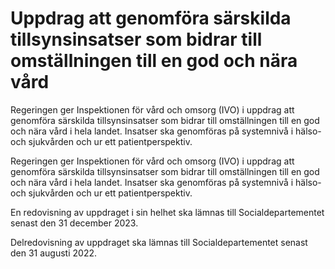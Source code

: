 # Uppdrag att genomföra särskilda tillsynsinsatser som bidrar till omställningen till en god och nära vård

Regeringen ger Inspektionen för vård och omsorg (IVO) i uppdrag att genomföra särskilda tillsynsinsatser som bidrar till omställningen till en god och nära vård i hela landet. Insatser ska genomföras på systemnivå i hälso- och sjukvården och ur ett patientperspektiv.

Regeringen ger Inspektionen för vård och omsorg (IVO) i uppdrag att genomföra särskilda tillsynsinsatser som bidrar till omställningen till en god och nära vård i hela landet. Insatser ska genomföras på systemnivå i hälso- och sjukvården och ur ett patientperspektiv.

En redovisning av uppdraget i sin helhet ska lämnas till Socialdepartementet senast den 31 december 2023.

Delredovisning av uppdraget ska lämnas till Socialdepartementet senast den 31 augusti 2022.
